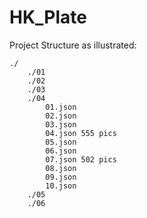 # HK_Plate

Project Structure as illustrated:

    ./
        ./01
        ./02
        ./03
        ./04
            01.json
            02.json
            03.json
            04.json 555 pics
            05.json 
            06.json
            07.json 502 pics
            08.json
            09.json
            10.json
        ./05
        ./06


